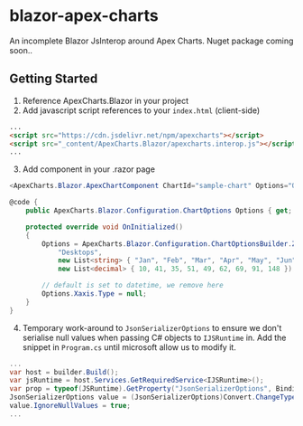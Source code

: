 # blazor-apex-charts
An incomplete Blazor JsInterop around Apex Charts. Nuget package coming soon..

## Getting Started
1. Reference ApexCharts.Blazor in your project
2. Add javascript script references to your `index.html` (client-side)
```html
...
<script src="https://cdn.jsdelivr.net/npm/apexcharts"></script>
<script src="_content/ApexCharts.Blazor/apexcharts.interop.js"></script>
...
```
3. Add component in your .razor page
```csharp
<ApexCharts.Blazor.ApexChartComponent ChartId="sample-chart" Options="Options" />

@code {
    public ApexCharts.Blazor.Configuration.ChartOptions Options { get; set; }

    protected override void OnInitialized()
    {
        Options = ApexCharts.Blazor.Configuration.ChartOptionsBuilder.ZoomableTimeseries(
            "Desktops",
            new List<string> { "Jan", "Feb", "Mar", "Apr", "May", "Jun", "Jul", "Aug", "Sep" },
            new List<decimal> { 10, 41, 35, 51, 49, 62, 69, 91, 148 });

        // default is set to datetime, we remove here
        Options.Xaxis.Type = null;
    }
}
```
4. Temporary work-around to `JsonSerializerOptions` to ensure we don't serialise null values when passing C# objects to `IJSRuntime` in. Add the snippet in `Program.cs` until microsoft allow us to modify it.
```csharp
...
var host = builder.Build();
var jsRuntime = host.Services.GetRequiredService<IJSRuntime>();
var prop = typeof(JSRuntime).GetProperty("JsonSerializerOptions", BindingFlags.NonPublic | BindingFlags.Instance);
JsonSerializerOptions value = (JsonSerializerOptions)Convert.ChangeType(prop.GetValue(jsRuntime, null), typeof(JsonSerializerOptions));
value.IgnoreNullValues = true;
...
```